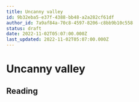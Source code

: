 ```yaml
---
title: Uncanny valley
id: 9b32eba5-e37f-4388-bb48-a2a282cf61df
author_id: 7a9af84a-70c8-4597-8206-c8bb9b10c558
status: draft
date: 2022-11-02T05:07:00.000Z
last_updated: 2022-11-02T05:07:00.000Z
---
```


# Uncanny valley




## Reading



